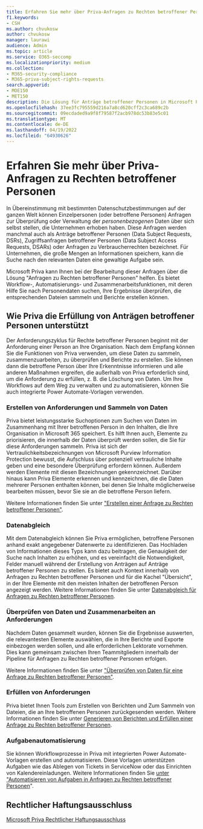 ```yaml
---
title: Erfahren Sie mehr über Priva-Anfragen zu Rechten betroffener Personen
f1.keywords:
- CSH
ms.author: chvukosw
author: chvukosw
manager: laurawi
audience: Admin
ms.topic: article
ms.service: O365-seccomp
ms.localizationpriority: medium
ms.collection:
- M365-security-compliance
- M365-priva-subject-rights-requests
search.appverid:
- MOE150
- MET150
description: Die Lösung für Anträge betroffener Personen in Microsoft Priva hilft Ihnen, personenbezogene Daten zu finden und gemeinsam inhalte zu überprüfen und Berichte zu erstellen.
ms.openlocfilehash: 37ee3fc795559d216a7a8cd620cff2c3ca689c2b
ms.sourcegitcommit: 09ecdaded9a9f8f79587f2acb978dc53b83e5c01
ms.translationtype: MT
ms.contentlocale: de-DE
ms.lasthandoff: 04/19/2022
ms.locfileid: "64930626"
---
```

# <a name="learn-about-priva-subject-rights-requests"></a>Erfahren Sie mehr über Priva-Anfragen zu Rechten betroffener Personen

In Übereinstimmung mit bestimmten Datenschutzbestimmungen auf der ganzen Welt können Einzelpersonen (oder betroffene Personen) Anfragen zur Überprüfung oder Verwaltung der *personenbezogenen* Daten über sich selbst stellen, die Unternehmen erhoben haben. Diese Anfragen werden manchmal auch als Anträge betroffener Personen (Data Subject Requests, DSRs), Zugriffsanfragen betroffener Personen (Data Subject Access Requests, DSARs) oder Anfragen zu Verbraucherrechten bezeichnet. Für Unternehmen, die große Mengen an Informationen speichern, kann die Suche nach den relevanten Daten eine gewaltige Aufgabe sein.

Microsoft Priva kann Ihnen bei der Bearbeitung dieser Anfragen über die Lösung "Anfragen zu Rechten betroffener Personen" helfen. Es bietet Workflow-, Automatisierungs- und Zusammenarbeitsfunktionen, mit deren Hilfe Sie nach Personendaten suchen, Ihre Ergebnisse überprüfen, die entsprechenden Dateien sammeln und Berichte erstellen können.

## <a name="how-priva-supports-subject-rights-request-fulfillment"></a>Wie Priva die Erfüllung von Anträgen betroffener Personen unterstützt

Der Anforderungszyklus für Rechte betroffener Personen beginnt mit der Anforderung einer Person an Ihre Organisation. Nach dem Empfang können Sie die Funktionen von Priva verwenden, um diese Daten zu sammeln, zusammenzuarbeiten, zu überprüfen und Berichte zu erstellen. Sie können dann die betroffene Person über Ihre Erkenntnisse informieren und alle anderen Maßnahmen ergreifen, die außerhalb von Priva erforderlich sind, um die Anforderung zu erfüllen, z. B. die Löschung von Daten. Um Ihre Workflows auf dem Weg zu verwalten und zu automatisieren, können Sie auch integrierte Power Automate-Vorlagen verwenden.

### <a name="create-requests-and-collect-data"></a>Erstellen von Anforderungen und Sammeln von Daten

Priva bietet leistungsstarke Suchoptionen zum Suchen von Daten im Zusammenhang mit Ihrer betroffenen Person in den Inhalten, die Ihre Organisation in Microsoft 365 speichert. Es hilft Ihnen auch, Elemente zu priorisieren, die innerhalb der Daten überprüft werden sollen, die Sie für diese Anforderungen sammeln. Priva ist sich der Vertraulichkeitsbezeichnungen von Microsoft Purview Information Protection bewusst, die Aufschluss über potenziell vertrauliche Inhalte geben und eine besondere Überprüfung erfordern können. Außerdem werden Elemente mit diesen Bezeichnungen gekennzeichnet. Darüber hinaus kann Priva Elemente erkennen und kennzeichnen, die die Daten mehrerer Personen enthalten können, bei denen Sie Inhalte möglicherweise bearbeiten müssen, bevor Sie sie an die betroffene Person liefern.

Weitere Informationen finden Sie unter ["Erstellen einer Anfrage zu Rechten betroffener Personen"](subject-rights-requests-create.md).

### <a name="data-matching"></a>Datenabgleich

Mit dem Datenabgleich können Sie Priva ermöglichen, betroffene Personen anhand exakt angegebener Datenwerte zu identifizieren. Das Hochladen von Informationen dieses Typs kann dazu beitragen, die Genauigkeit der Suche nach Inhalten zu erhöhen, und es vereinfacht die Notwendigkeit, Felder manuell während der Erstellung von Anträgen auf Anträge betroffener Personen zu stellen. Es bietet auch Kontext innerhalb von Anfragen zu Rechten betroffener Personen und für die Kachel "Übersicht", in der Ihre Elemente mit den meisten Inhalten der betroffenen Person angezeigt werden. Weitere Informationen finden Sie unter [Datenabgleich für Anfragen zu Rechten betroffener Personen](subject-rights-requests-data-match.md).

### <a name="review-data-and-collaborate-on-requests"></a>Überprüfen von Daten und Zusammenarbeiten an Anforderungen

Nachdem Daten gesammelt wurden, können Sie die Ergebnisse auswerten, die relevantesten Elemente auswählen, die in Ihre Berichte und Exporte einbezogen werden sollen, und alle erforderlichen Lektorate vornehmen. Dies kann gemeinsam zwischen Ihren Teammitgliedern innerhalb der Pipeline für Anfragen zu Rechten betroffener Personen erfolgen.

Weitere Informationen finden Sie unter ["Überprüfen von Daten für eine Anfrage zu Rechten betroffener Personen"](subject-rights-requests-data-review.md).

### <a name="fulfill-requests"></a>Erfüllen von Anforderungen

Priva bietet Ihnen Tools zum Erstellen von Berichten und Zum Sammeln von Dateien, die an Ihre betroffenen Personen zurückgesenden werden. Weitere Informationen finden Sie unter [Generieren von Berichten und Erfüllen einer Anfrage zu Rechten betroffener Personen](subject-rights-requests-reports.md).

### <a name="automate-tasks"></a>Aufgabenautomatisierung

Sie können Workflowprozesse in Priva mit integrierten Power Automate-Vorlagen erstellen und automatisieren. Diese Vorlagen unterstützen Aufgaben wie das Ablegen von Tickets in ServiceNow oder das Einrichten von Kalendereinladungen. Weitere Informationen finden Sie [unter "Automatisieren von Aufgaben in Anfragen zu Rechten betroffener Personen](subject-rights-requests-automate.md)".

## <a name="legal-disclaimer"></a>Rechtlicher Haftungsausschluss

[Microsoft Priva Rechtlicher Haftungsausschluss](priva-disclaimer.md)
